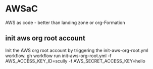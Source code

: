 # AWSaC

AWS as code - better than landing zone or org-Formation

## init aws org root account
Init the AWS org root account by triggering the init-aws-org-root.yml workflow.
gh workflow run init-aws-org-root.yml -f AWS_ACCESS_KEY_ID=scully -f AWS_SECRET_ACCESS_KEY=hello
